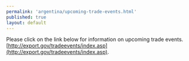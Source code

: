 ```yaml
---
permalink: 'argentina/upcoming-trade-events.html'
published: true
layout: default
---
```

Please click on the link below for information on upcoming trade events. [http://export.gov/tradeevents/index.asp](http://export.gov/tradeevents/index.asp).
